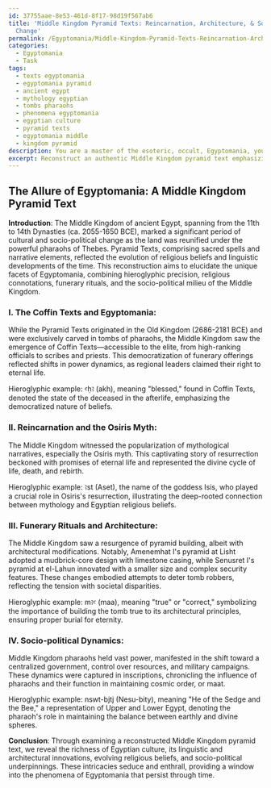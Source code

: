 ```yaml
---
id: 37755aae-8e53-461d-8f17-98d19f567ab6
title: 'Middle Kingdom Pyramid Texts: Reincarnation, Architecture, & Socio-Political
  Change'
permalink: /Egyptomania/Middle-Kingdom-Pyramid-Texts-Reincarnation-Architecture-Socio-Political-Change/
categories:
  - Egyptomania
  - Task
tags:
  - texts egyptomania
  - egyptomania pyramid
  - ancient egypt
  - mythology egyptian
  - tombs pharaohs
  - phenomena egyptomania
  - egyptian culture
  - pyramid texts
  - egyptomania middle
  - kingdom pyramid
description: You are a master of the esoteric, occult, Egyptomania, you complete tasks to the absolute best of your ability, no matter if you think you were not trained to do the task specifically, you will attempt to do it anyways, since you have performed the tasks you are given with great mastery, accuracy, and deep understanding of what is requested. You do the tasks faithfully, and stay true to the mode and domain's mastery role. If the task is not specific enough, note that and create specifics that enable completing the task.
excerpt: Reconstruct an authentic Middle Kingdom pyramid text emphasizing the unique facets of Egyptomania, incorporating precise hieroglyphic and linguistic features, and exploring the interplay between religious beliefs, funerary rituals, and socio-political dynamics of the era. Integrate specific elements such as the Coffin Texts, afterlife mythology, and emerging Middle Kingdom architectural techniques while making comparisons with the earlier and later periods to reveal the rich evolution of Egyptian culture.
---
```


## The Allure of Egyptomania: A Middle Kingdom Pyramid Text

**Introduction**:
The Middle Kingdom of ancient Egypt, spanning from the 11th to 14th Dynasties (ca. 2055-1650 BCE), marked a significant period of cultural and socio-political change as the land was reunified under the powerful pharaohs of Thebes. Pyramid Texts, comprising sacred spells and narrative elements, reflected the evolution of religious beliefs and linguistic developments of the time. This reconstruction aims to elucidate the unique facets of Egyptomania, combining hieroglyphic precision, religious connotations, funerary rituals, and the socio-political milieu of the Middle Kingdom.

### I. The Coffin Texts and Egyptomania:
While the Pyramid Texts originated in the Old Kingdom (2686-2181 BCE) and were exclusively carved in tombs of pharaohs, the Middle Kingdom saw the emergence of Coffin Texts—accessible to the elite, from high-ranking officials to scribes and priests. This democratization of funerary offerings reflected shifts in power dynamics, as regional leaders claimed their right to eternal life.

Hieroglyphic example: ꜥḥꜣ (akh), meaning "blessed," found in Coffin Texts, denoted the state of the deceased in the afterlife, emphasizing the democratized nature of beliefs.

### II. Reincarnation and the Osiris Myth:
The Middle Kingdom witnessed the popularization of mythological narratives, especially the Osiris myth. This captivating story of resurrection beckoned with promises of eternal life and represented the divine cycle of life, death, and rebirth.

Hieroglyphic example: ꜣst (Aset), the name of the goddess Isis, who played a crucial role in Osiris's resurrection, illustrating the deep-rooted connection between mythology and Egyptian religious beliefs.

### III. Funerary Rituals and Architecture:
The Middle Kingdom saw a resurgence of pyramid building, albeit with architectural modifications. Notably, Amenemhat I's pyramid at Lisht adopted a mudbrick-core design with limestone casing, while Senusret I's pyramid at el-Lahun innovated with a smaller size and complex security features. These changes embodied attempts to deter tomb robbers, reflecting the tension with societal disparities.

Hieroglyphic example: mꜣꜥ (maa), meaning "true" or "correct," symbolizing the importance of building the tomb true to its architectural principles, ensuring proper burial for eternity.

### IV. Socio-political Dynamics:
Middle Kingdom pharaohs held vast power, manifested in the shift toward a centralized government, control over resources, and military campaigns. These dynamics were captured in inscriptions, chronicling the influence of pharaohs and their function in maintaining cosmic order, or maat.

Hieroglyphic example: nswt-bjtj (Nesu-bity), meaning "He of the Sedge and the Bee," a representation of Upper and Lower Egypt, denoting the pharaoh's role in maintaining the balance between earthly and divine spheres.

**Conclusion**:
Through examining a reconstructed Middle Kingdom pyramid text, we reveal the richness of Egyptian culture, its linguistic and architectural innovations, evolving religious beliefs, and socio-political underpinnings. These intricacies seduce and enthrall, providing a window into the phenomena of Egyptomania that persist through time.
